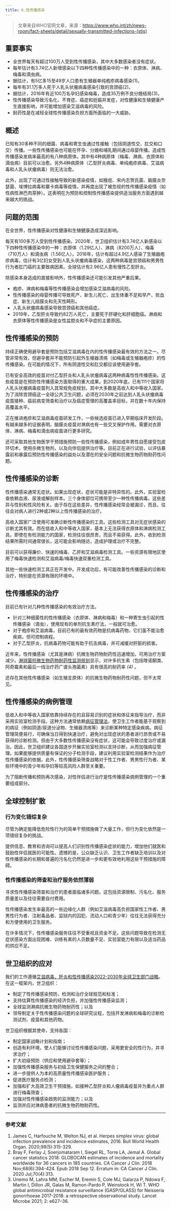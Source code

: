 ```yaml
---
title: 6.性传播感染
---
```

> 文章来自WHO官网文章，来源：https://www.who.int/zh/news-room/fact-sheets/detail/sexually-transmitted-infections-(stis)

## 重要事实

* 全世界每天有超过100万人受到性传播感染，其中大多数感染者没有症状。
* 每年估计有3.74亿人新增感染以下四种性传播感染中的一种：衣原体、淋病、梅毒和滴虫病。
* 据估计，有5亿多15至49岁人口患有生殖器单纯疱疹病毒感染(1)。
* 每年有31.1万多人死于人乳头状瘤病毒感染引致的宫颈癌(2)。
* 据估计，2016年有近100万名孕妇感染梅毒，造成35万例不良分娩结局(3)。
* 性传播感染导致污名化、不育症、癌症和妊娠并发症，对性健康和生殖健康产生直接影响，并可能增加感染艾滋病毒的风险。
* 耐药性是在减轻全球性传播感染负担方面所面临的一大威胁。

## 概述

已知有30多种不同的细菌、病毒和寄生虫通过性接触（包括阴道性交、肛交和口交）传播。一些性传播感染也可能在怀孕、分娩和哺乳期间通过母婴传播。造成性传播感染发病率最高的有八种病原体。其中有4种病原体（梅毒、淋病、衣原体和滴虫病）目前可以治愈。另外4种病原体（乙型肝炎病毒、单纯疱疹病毒、艾滋病毒和人乳头状瘤病毒）则无法治愈。

此外，出现了可通过性接触导致的新感染疫情，如猴痘、宋内志贺氏菌、脑膜炎奈瑟菌、埃博拉病毒和寨卡病毒等疫情，并再度出现了被忽视的性传播感染疫情（如性病性淋巴肉芽肿）。这表明在为预防和控制性传播感染提供适当服务方面遇到越来越大的挑战。

## 问题的范围

在全世界，性传播感染对性健康和生殖健康造成深远影响。

每天有100多万人受到性传播感染。2020年，世卫组织估计有3.74亿人新感染以下四种性传播感染中的一种：衣原体（1.29亿人）、淋病（8200万人）、梅毒（710万人）和滴虫病（1.56亿人）。2016年，估计有超过4.9亿人感染了生殖器疱疹病毒，估计有3亿妇女受到人乳头状瘤病毒感染，这两种病毒是宫颈癌和男男性行为者肛门癌的主要致病因素。全球估计有2.96亿人患有慢性乙型肝炎。

除感染本身造成的直接影响外，性传播感染还可能引发其他严重后果。

* 疱疹、淋病和梅毒等性传播感染会增加感染艾滋病毒的风险。
* 性传播感染的母婴传播可导致死产、新生儿死亡、出生体重不足和早产、败血症、新生儿结膜炎和先天性畸形。
* 人乳头状瘤病毒感染导致宫颈癌和其他癌症。
* 2019年，乙型肝炎导致约82万人死亡，主要死于肝硬化和肝细胞癌。淋病和衣原体等性传播感染是女性盆腔炎和不孕症的主要原因。

## 性传播感染的预防

持续正确使用避孕套是预防包括艾滋病毒在内的性传播感染最有效的方法之一。尽管非常有效，但避孕套并不能预防引起外生殖器溃疡（如梅毒或生殖器疱疹）的性传播感染。在可能的情况下，所有阴道性交和肛交都应该使用避孕套。

已有安全高效的疫苗对付乙型肝炎和人乳头状瘤病毒这两种病毒性性传播感染。这些疫苗是在预防性传播感染方面取得的重大成果。到2020年底，已有111个国家将人乳头状瘤病毒疫苗列入其常规免疫规划，其中大多数是高收入和中等收入国家。为了消除宫颈癌这一全球公共卫生问题，必须在2030年之前达到人乳头状瘤病毒疫苗接种、癌前病变筛查和治疗以及癌症管理的高覆盖率目标，并在数十年内保持高覆盖水平。

正在推进疱疹和艾滋病毒疫苗研发工作，一些候选疫苗已进入早期临床开发阶段。有越来越多的证据表明，脑膜炎疫苗对淋病也有一些交叉保护作用。需要对衣原体、淋病、梅毒和滴虫病疫苗进行更多研究。

还可采取其他生物医学干预措施预防一些性传播感染，例如成年男性自愿接受包皮环切术，使用杀微生物剂，以及向伴侣提供治疗等。目前正在进行试验，以评估暴露前和暴露后预防性传播感染的益处以及潜在的安全问题和抗微生物药物耐药性问题。

## 性传播感染的诊断

性传播感染通常无症状。如果出现症状，症状可能是非特异性的。此外，实验室检查依赖血液、尿液或解剖样本。三个身体部位可携带至少一种性传播病毒。这些差异与性别和性风险有关。由于存在这些差异，性传播感染经常会被漏诊，而且，往往会对病人进行2种或2种以上性传播感染的治疗。

高收入国家广泛使用可准确诊断性传播感染的工具。这些检测工具对无症状感染的诊断尤其有效。而在低收入和中等收入国家，基本上无法获得衣原体和淋病检测工具。即使在有检测能力的国家，检测往往很昂贵，而且不易获得。此外，收到检测结果所需时间通常很长，这可能会影响随访，造成护理或治疗不完整。

目前可以获得廉价、快速的梅毒、乙肝和艾滋病毒检测工具。一些资源有限地区使用了梅毒快速检测和艾滋病毒/梅毒快速双重检测工具。

其他一些快速检测工具正在开发中。开发成功后，有可能改善性传播感染的诊断和治疗，特别是在资源有限的环境中。

## 性传播感染的治疗

目前已有针对几种性传播感染的有效治疗方法。

* 针对三种细菌性的性传播感染（衣原体、淋病和梅毒）和一种寄生虫引起的性传播感染（滴虫），使用现有的单剂抗生素疗法，一般就可治愈。
* 对于疱疹和艾滋病毒，目前已有的最有效药物是抗病毒药物，它们虽不能治愈疾病，但可控制病程。
* 对于乙型肝炎，抗病毒药物可能有助于抗击病毒，并可减缓对肝脏的损害。

近年来，性传播感染（尤其是淋病）抗微生物药物耐药性迅速增加，可用治疗方案减少。[淋球菌抗微生物药物耐药性监测规划](https://www.who.int/initiatives/gonococcal-antimicrobial-surveillance-programme)显示，对许多抗生素（包括喹诺酮类、阿奇霉素和最后一线治疗药广谱头孢菌素）具有很高的耐药率 *(4)* 。

还存在其他性传播感染（如生殖支原体）的抗微生物药物耐药性问题，但不太常见。

## 性传播感染的病例管理

低收入和中等收入国家依靠持续存在的且容易识别的症状和体征来指导治疗，而非采用实验室检测手段。这种方法通常依赖[病征管理法](https://www.who.int/publications/i/item/9789240024168)，使卫生工作者能基于观察到的病征（例如阴道/尿道分泌物、生殖器溃疡等）来诊断某种特定感染疾病。病征管理简便易行，可确保当日得到快速治疗，避免对出现症状的患者进行昂贵或不易获得的诊断检测。但由于大多数性传播感染没有症状，这可能会导致过度治疗或漏治。因此，世卫组织建议各国逐步开展实验室检测以支持诊断，从而加强病征管理。如果能够提供质量有保证的分子检测手段，建议利用实验室检测结果作为治疗性传播感染的依据。此外，性传播感染筛查战略对于性工作者、男男性行为者、某些环境中的青少年和孕妇等较高风险人群至关重要。

为了阻断传播和预防再次感染，对性伴侣进行治疗是性传播感染病例管理的一个重要组成部分。

## 全球控制扩散

### 行为变化错综复杂

尽管为确定能降低危险性行为的简单干预措施做了大量工作，但行为变化依然是一项错综复杂的挑战。

提供信息、教育和咨询可以提高人们识别性传播感染症状的能力，增加他们就医和鼓励性伴侣就医的可能性。遗憾的是，公众缺乏认识、卫生工作者缺乏培训以及对性传播感染的长期和普遍的污名化仍然是进一步和更有效地利用这些干预措施的障碍。

### 性传播感染的筛查和治疗服务依然薄弱

寻求性传播感染筛查和治疗的患者面临诸多问题。这包括资源限制、污名化、服务质量差以及往往需要自付费用。

性传播感染发生率最高的一些边缘化人群（例如艾滋病毒高负担国家性工作者、男男性行为者、注射毒品者、监狱内的囚犯、流动人口和青少年）往往无法获得充分和方便使用的卫生服务。

在许多情况下，性传播感染服务往往不受重视且资金不足。这些问题导致在检测无症状感染方面出现困难、训练有素的人员数量不足、实验室能力有限以及适当药品的供应不足。

## 世卫组织的应对

我们的工作遵循[艾滋病毒、肝炎和性传播感染2022-2030年全球卫生部门战略](https://www.who.int/zh/publications/i/item/9789240053779)。在这一框架内，世卫组织：

* 制定了性传播感染预防、检测和治疗全球规范和标准；
* 支持估算性传播感染的经济负担，并加强性传播感染监测；
* 全球监测淋病抗微生物药物耐药性；以及
* 领导制定关于性传播感染问题的全球研究议程，包括开发淋病和梅毒的诊断检测试剂、疫苗和其他药物。

世卫组织根据其使命，支持各国：

* 制定国家战略计划和指南；
* 创造有利环境，使人们能够讨论性传播感染问题，采用更安全的性行为，并寻求治疗；
* 扩大初级预防（供应和使用避孕套等）；
* 加强性传播感染服务与初级卫生保健服务之间的整合；
* 进一步提供人为本的高质量性传播感染医护服务；
* 促进医疗服务点检测；
* 加强和扩大高效卫生干预措施，如接种乙型肝炎和人瘤病毒疫苗并为重点人群进行梅毒筛查；
* 加强对性传播感染趋势的监测能力；以及
* 监测并应对淋病患者的抗微生物药物耐药性。

---

### 参考文献

1. James C, Harfouche M, Welton NJ, et al. Herpes simplex virus: global infection prevalence and incidence estimates, 2016. Bull World Health Organ. 2020;98(5):315-329.
2. Bray F, Ferlay J, Soerjomataram I, Siegel RL, Torre LA, Jemal A. Global cancer statistics 2018: GLOBOCAN estimates of incidence and mortality worldwide for 36 cancers in 185 countries. CA Cancer J Clin. 2018 Nov;68(6):394-424. Epub 2018 Sep 12. Erratum in: CA Cancer J Clin. 2020 Jul;70(4):313.
3. Unemo M, Lahra MM, Escher M, Eremin S, Cole MJ, Galarza P, Ndowa F, Martin I, Dillon JR, Galas M, Ramon-Pardo P, Weinstock H, Wi T. WHO global antimicrobial resistance surveillance (GASP/GLASS) for Neisseria gonorrhoeae 2017-2018: a retrospective observational study. Lancet Microbe 2021; 2: e627–36.
